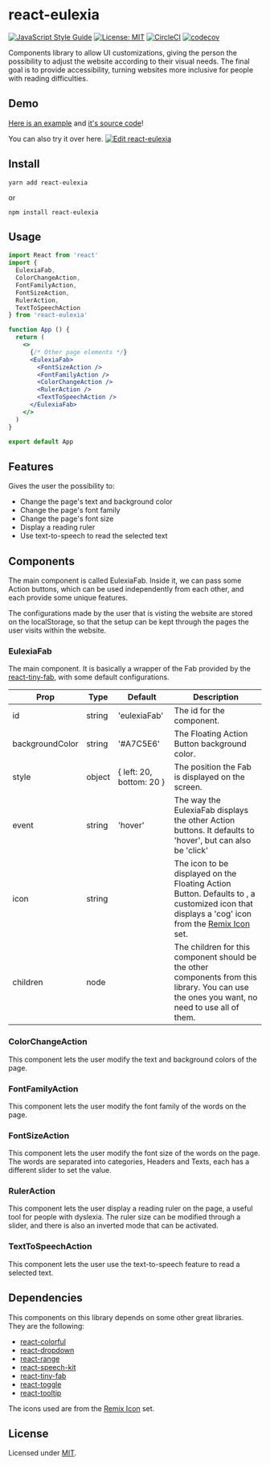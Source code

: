 # react-eulexia 
[![JavaScript Style Guide](https://img.shields.io/badge/code_style-standard-yellowgreen.svg)](https://standardjs.com) [![License: MIT](https://img.shields.io/badge/License-MIT-blue.svg)](https://opensource.org/licenses/MIT) [![CircleCI](https://circleci.com/gh/gucollaco/react-eulexia.svg?style=shield)](https://circleci.com/gh/gucollaco/react-eulexia) [![codecov](https://codecov.io/gh/gucollaco/react-eulexia/branch/main/graph/badge.svg)](https://codecov.io/gh/gucollaco/react-eulexia)

Components library to allow UI customizations, giving the person the possibility to adjust the website according to their visual needs. The final goal is to provide accessibility, turning websites more inclusive for people with reading difficulties.

## Demo
[Here is an example](https://react-eulexia-example.vercel.app/) and [it's source code](https://github.com/gucollaco/ibge-news-portal)!

You can also try it over here.
[![Edit react-eulexia](https://codesandbox.io/static/img/play-codesandbox.svg)](https://codesandbox.io/s/bhgvb)

## Install
```
yarn add react-eulexia
```
or
```
npm install react-eulexia
```

## Usage

```jsx
import React from 'react'
import {
  EulexiaFab,
  ColorChangeAction,
  FontFamilyAction,
  FontSizeAction,
  RulerAction,
  TextToSpeechAction
} from 'react-eulexia'

function App () {
  return (
    <>
      {/* Other page elements */}
      <EulexiaFab>
        <FontSizeAction />
        <FontFamilyAction />
        <ColorChangeAction />
        <RulerAction />
        <TextToSpeechAction />
      </EulexiaFab>
    </>
  )
}

export default App
```

## Features
Gives the user the possibility to:
- Change the page's text and background color
- Change the page's font family
- Change the page's font size
- Display a reading ruler
- Use text-to-speech to read the selected text

## Components
The main component is called EulexiaFab.
Inside it, we can pass some Action buttons, which can be used independently from each other, and each provide some unique features.

The configurations made by the user that is visting the website are stored on the localStorage, so that the setup can be kept through the pages the user visits within the website.

### EulexiaFab
The main component. It is basically a wrapper of the Fab provided by the [react-tiny-fab](https://github.com/dericgw/react-tiny-fab), with some default configurations.

| Prop              | Type          | Default                           | Description   |
| -------------     | ------------- | ---------------------             | ------------- |
| id                | string        | 'eulexiaFab'                      | The id for the component.  |
| backgroundColor   | string        | '#A7C5E6'                         | The Floating Action Button background color.  |
| style             | object        | { left: 20, bottom: 20 }          | The position the Fab is displayed on the screen.  |
| event             | string        | 'hover'                           | The way the EulexiaFab displays the other Action buttons. It defaults to 'hover', but can also be 'click' |
| icon              | string        | <ConfigIcon />                    | The icon to be displayed on the Floating Action Button. Defaults to <ConfigIcon /> , a customized icon that displays a 'cog' icon from the [Remix Icon](https://remixicon.com/) set.  |
| children          | node          |                                   | The children for this component should be the other components from this library. You can use the ones you want, no need to use all of them.   |

### ColorChangeAction
This component lets the user modify the text and background colors of the page.
### FontFamilyAction
This component lets the user modify the font family of the words on the page.
### FontSizeAction
This component lets the user modify the font size of the words on the page. The words are separated into categories, Headers and Texts, each has a different slider to set the value.
### RulerAction
This component lets the user display a reading ruler on the page, a useful tool for people with dyslexia. The ruler size can be modified through a slider, and there is also an inverted mode that can be activated.
### TextToSpeechAction
This component lets the user use the text-to-speech feature to read a selected text.

## Dependencies
This components on this library depends on some other great libraries. They are the following:
- [react-colorful](https://github.com/omgovich/react-colorful)
- [react-dropdown](https://github.com/fraserxu/react-dropdown)
- [react-range](https://github.com/tajo/react-range)
- [react-speech-kit](https://github.com/MikeyParton/react-speech-kit)
- [react-tiny-fab](https://github.com/dericgw/react-tiny-fab)
- [react-toggle](https://github.com/aaronshaf/react-toggle)
- [react-tooltip](https://github.com/wwayne/react-tooltip)

The icons used are from the [Remix Icon](https://remixicon.com/) set.

## License
Licensed under [MIT](./LICENSE).

